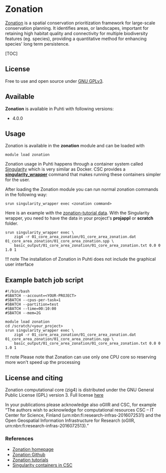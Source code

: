 # Zonation

[Zonation](https://www.syke.fi/zonation) is a spatial conservation prioritization framework for large-scale conservation planning. It identifies areas, or landscapes, important for retaining high habitat quality and connectivity for multiple biodiversity features (eg. species), providing a quantitative method for enhancing species' long term persistence.

[TOC]

## License

Free to use and open source under [GNU GPLv3](https://www.gnu.org/licenses/gpl-3.0.html).

## Available

__Zonation__ is available in Puhti with following versions:

* 4.0.0

## Usage

Zonation is available in the __zonation__ module and can be loaded with

`module load zonation`

Zonation usage in Puhti happens through a container system called [Singularity](https://sylabs.io/docs/) which is very similar as Docker. CSC provides a [__singularity_wrapper__](../computing/containers/run-existing.md) command that makes running these containers simpler for the user. 

After loading the Zonation module you can run normal zonation commands in the following way:

```
srun singularity_wrapper exec <zonation command>
```

Here is an example with the [zonation-tutorial data](https://github.com/cbig/zonation-tutorial). With the Singularity wrapper, you need to have the data in your project's __projappl__ or __scratch__ folder.

```
srun singularity_wrapper exec \
    zig4 -r 01_core_area_zonation/01_core_area_zonation.dat 01_core_area_zonation/01_core_area_zonation.spp \
    basic_output/01_core_area_zonation/01_core_area_zonation.txt 0.0 0 1.0 1
```

!!! note
    The installation of Zonation in Puhti does not include the graphical user interface

## Example batch job script

```
#!/bin/bash
#SBATCH --account=<YOUR-PROJECT>
#SBATCH --cpus-per-task=1
#SBATCH --partition=test
#SBATCH --time=00:10:00
#SBATCH --mem=2G

module load zonation
cd /scratch/<your_project>
srun singularity_wrapper exec \
    zig4 -r 01_core_area_zonation/01_core_area_zonation.dat 01_core_area_zonation/01_core_area_zonation.spp \
    basic_output/01_core_area_zonation/01_core_area_zonation.txt 0.0 0 1.0 1
```


!!! note
    Please note that Zonation can use only one CPU core so reserving more won't speed up the processing


## License and citing

Zonation computational core (zig4) is distributed under the GNU General Public License (GPL) version 3. Full license [here](https://github.com/cbig/zonation-core/blob/master/LICENSE)

In your publications please acknowledge also oGIIR and CSC, for example “The authors wish to acknowledge for computational resources CSC – IT Center for Science, Finland (urn:nbn:fi:research-infras-2016072531) and the Open Geospatial Information Infrastructure for Research (oGIIR, urn:nbn:fi:research-infras-2016072513).”

### References

* [Zonation homepage](https://www.syke.fi/zonation)
* [Zonation Github](https://github.com/cbig/zonation-core)
* [Zonation tutorials](https://github.com/cbig/zonation-tutorial)
* [Singularity containers in CSC](../computing/containers/run-existing.md)



